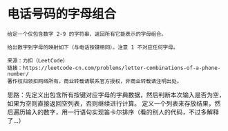 # 电话号码的字母组合

```
给定一个仅包含数字 2-9 的字符串，返回所有它能表示的字母组合。

给出数字到字母的映射如下（与电话按键相同）。注意 1 不对应任何字母。

来源：力扣（LeetCode）
链接：https://leetcode-cn.com/problems/letter-combinations-of-a-phone-number/
著作权归领扣网络所有。商业转载请联系官方授权，非商业转载请注明出处。
```

思路：先定义出包含所有按键对应字母的字典数据，然后判断本次输入是否为空，如果为空则直接返回空列表，否则继续进行计算。	定义一个列表来存放结果，然后遍历输入的数字，用一行语句实现笛卡尔排序（看的别人的代码，不过多解释了...）
